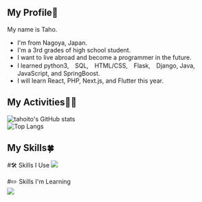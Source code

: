 <h2>My Profile🎀</h2>
My name is Taho.

- I'm from Nagoya, Japan.
- I'm a 3rd grades of high school student.
- I want to live abroad and become a programmer in the future.
- I learned python3,　SQL,　HTML/CSS,　Flask,　Django, Java, JavaScript, and SpringBoost.
- I will learn React, PHP, Next.js, and Flutter this year.

<h2>My Activities👩‍💻</h2>  

![tahoito's GitHub stats](https://github-readme-stats.vercel.app/api?username=tahoito&show_icons=true&theme=tokyonight)  
![Top Langs](https://github-readme-stats.vercel.app/api/top-langs/?username=tahoito&layout=compact&theme=tokyonight)

<h2>My Skills🍀</h2>  
#🛠️ Skills I Use  
<img src="https://skillicons.dev/icons?i=python,mysql,figma,flask,django,java,spring,javascript&theme=light" />

#✏️ Skills I'm Learning  
<img src="https://skillicons.dev/icons?i=php,flutter,dart&theme=light" />


<!---
tahoito/tahoito is a ✨ special ✨ repository because its `README.md` (this file) appears on your GitHub profile.
You can click the Preview link to take a look at your changes.
--->
